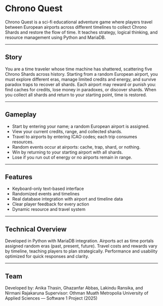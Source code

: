 # Chrono Quest

Chrono Quest is a sci-fi educational adventure game where players travel between European airports across different timelines to collect Chrono Shards and restore the flow of time. It teaches strategy, logical thinking, and resource management using Python and MariaDB.

---

## Story

You are a time traveler whose time machine has shattered, scattering five Chrono Shards across history. Starting from a random European airport, you must explore different eras, manage limited credits and energy, and survive paradox traps to recover all shards.
Each airport may reward or punish you: find caches for credits, lose money in paradoxes, or discover shards. When you collect all shards and return to your starting point, time is restored.

---

## Gameplay

* Start by entering your name; a random European airport is assigned.
* View your current credits, range, and collected shards.
* Travel to airports by entering ICAO codes; each trip consumes resources.
* Random events occur at airports: cache, trap, shard, or nothing.
* Win by returning to your starting airport with all shards.
* Lose if you run out of energy or no airports remain in range.

---

## Features

* Keyboard-only text-based interface
* Randomized events and timelines
* Real database integration with airport and timeline data
* Clear player feedback for every action
* Dynamic resource and travel system

---

## Technical Overview

Developed in Python with MariaDB integration.
Airports act as time portals assigned random eras (past, present, future).
Travel costs and rewards vary by timeline, teaching players to plan strategically.
Performance and usability optimized for quick responses and clarity.

---

## Team

Developed by: Anika Thasin, Ghazanfar Abbas, Lakindu Ransika, and Nirmani Rajakaruna
Supervisor: Othman Muath
Metropolia University of Applied Sciences — Software 1 Project (2025)
